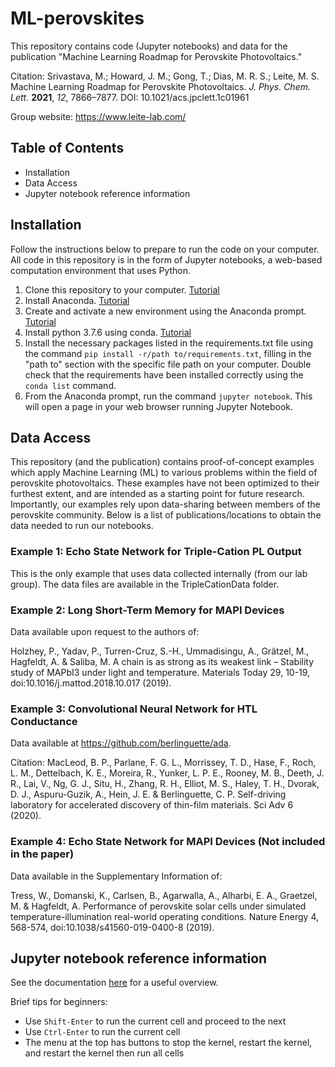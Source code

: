 # ML-perovskites
This repository contains code (Jupyter notebooks) and data for the publication "Machine Learning Roadmap for Perovskite Photovoltaics."

Citation: Srivastava, M.; Howard, J. M.; Gong, T.; Dias, M. R. S.; Leite, M. S. Machine Learning Roadmap for Perovskite Photovoltaics. _J. Phys. Chem. Lett._ **2021**, _12_, 7866–7877. DOI: 10.1021/acs.jpclett.1c01961

Group website: https://www.leite-lab.com/

## Table of Contents
- Installation
- Data Access
- Jupyter notebook reference information

## Installation
Follow the instructions below to prepare to run the code on your computer. All code in this repository is in the form of Jupyter notebooks, a web-based computation environment that uses Python.

1. Clone this repository to your computer. [Tutorial](https://docs.github.com/en/github/creating-cloning-and-archiving-repositories/cloning-a-repository)
2. Install Anaconda. [Tutorial](https://conda.io/projects/conda/en/latest/user-guide/install/index.html)
3. Create and activate a new environment using the Anaconda prompt. [Tutorial](https://conda.io/projects/conda/en/latest/user-guide/tasks/manage-environments.html#creating-an-environment-with-commands)
4. Install python 3.7.6 using conda. [Tutorial](https://conda.io/projects/conda/en/latest/user-guide/tasks/manage-python.html)
5. Install the necessary packages listed in the requirements.txt file using the command `pip install -r/path to/requirements.txt`, filling in the "path to" section with the specific file path on your computer. Double check that the requirements have been installed correctly using the `conda list` command.
6. From the Anaconda prompt, run the command `jupyter notebook`. This will open a page in your web browser running Jupyter Notebook.

## Data Access
This repository (and the publication) contains proof-of-concept examples which apply Machine Learning (ML) to various problems within the field of perovskite photovoltaics. These examples have not been optimized to their furthest extent, and are intended as a starting point for future research. Importantly, our examples rely upon data-sharing between members of the perovskite community. Below is a list of publications/locations to obtain the data needed to run our notebooks.

### Example 1: Echo State Network for Triple-Cation PL Output
This is the only example that uses data collected internally (from our lab group). The data files are available in the TripleCationData folder.

### Example 2: Long Short-Term Memory for MAPI Devices
Data available upon request to the authors of:

Holzhey, P., Yadav, P., Turren-Cruz, S.-H., Ummadisingu, A., Grätzel, M., Hagfeldt, A. & Saliba, M. A chain is as strong as its weakest link – Stability study of MAPbI3 under light and temperature. Materials Today 29, 10-19, doi:10.1016/j.mattod.2018.10.017 (2019).

### Example 3: Convolutional Neural Network for HTL Conductance
Data available at https://github.com/berlinguette/ada. 

Citation:
MacLeod, B. P., Parlane, F. G. L., Morrissey, T. D., Hase, F., Roch, L. M., Dettelbach, K. E., Moreira, R., Yunker, L. P. E., Rooney, M. B., Deeth, J. R., Lai, V., Ng, G. J., Situ, H., Zhang, R. H., Elliot, M. S., Haley, T. H., Dvorak, D. J., Aspuru-Guzik, A., Hein, J. E. & Berlinguette, C. P. Self-driving laboratory for accelerated discovery of thin-film materials. Sci Adv 6 (2020).

### Example 4: Echo State Network for MAPI Devices (Not included in the paper)
Data available in the Supplementary Information of:

Tress, W., Domanski, K., Carlsen, B., Agarwalla, A., Alharbi, E. A., Graetzel, M. & Hagfeldt, A. Performance of perovskite solar cells under simulated temperature-illumination real-world operating conditions. Nature Energy 4, 568-574, doi:10.1038/s41560-019-0400-8 (2019).

## Jupyter notebook reference information
See the documentation [here](https://jupyter-notebook.readthedocs.io/en/stable/notebook.html) for a useful overview. 

Brief tips for beginners:
- Use `Shift-Enter` to run the current cell and proceed to the next
- Use `Ctrl-Enter` to run the current cell
- The menu at the top has buttons to stop the kernel, restart the kernel, and restart the kernel then run all cells
